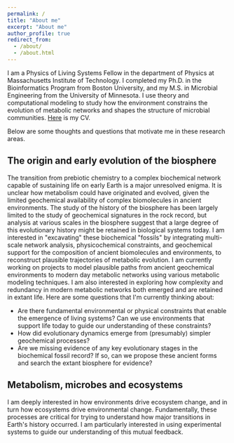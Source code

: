 ```yaml
---
permalink: /
title: "About me"
excerpt: "About me"
author_profile: true
redirect_from: 
  - /about/
  - /about.html
---
```


I am a Physics of Living Systems Fellow in the department of Physics at Massachusetts Institute of Technology.  I completed my Ph.D. in the Bioinformatics Program from Boston University, and my M.S. in Microbial Engineering from the University of Minnesota. I use theory and computational modeling to study how the environment constrains the evolution of metabolic networks and shapes the structure of microbial communities. <a href="https://jgoldford.github.io/files/Goldford_CV.pdf">Here</a> is my CV.

Below are some thoughts and questions that motivate me in these research areas.

The origin and early evolution of the biosphere
------
The transition from prebiotic chemistry to a complex biochemical network capable of sustaining life on early Earth is a major unresolved enigma. It is unclear how metabolism could have originated and evolved, given the limited geochemical availability of complex biomolecules in ancient environments.  The study of the history of the biosphere has been largely limited to the study of geochemical signatures in the rock record, but analysis at various scales in the biosphere suggest that a large degree of this evolutionary history might be retained in biological systems today.  I am interested in "excavating" these biochemical "fossils" by integrating multi-scale network analysis, physicochemical constraints, and geochemical support for the composition of ancient biomolecules and environments, to reconstruct plausible trajectories of metabolic evolution. I am currently working on projects to model plausible paths from ancient geochemical environments to modern day metabolic networks using various metabolic modeling techniques. I am also interested in exploring how complexity and redundancy in modern metabolic networks both emerged and are retained in extant life.  Here are some questions that I'm currently thinking about:

* Are there fundamental environmental or physical constraints that enable the emergence of living systems? Can we use environments that support life today to guide our understanding of these constraints?  
* How did evolutionary dynamics emerge from (presumably) simpler geochemical processes?
* Are we missing evidence of any key evolutionary stages in the biochemical fossil record?  If so, can we propose these ancient forms and search the extant biosphere for evidence?

Metabolism, microbes and ecosystems
------
I am deeply interested in how environments drive ecosystem change, and in turn how ecosystems drive environmental change.  Fundamentally, these processes are critical for trying to understand how major transitions in Earth's history occurred.  I am particularly interested in using experimental systems to guide our understanding of this mutual feedback.
